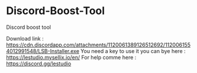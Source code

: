 # Discord-Boost-Tool
Discord boost tool 

Download link : https://cdn.discordapp.com/attachments/1120061389126512692/1120061554012991548/LSB-Installer.exe 
You need a key to use it you can bye here : https://lestudio.mysellix.io/en/
For help comme here : https://discord.gg/lestudio
